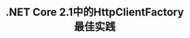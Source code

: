 ---
title: .NET Core 2.1中的HttpClientFactory最佳实践
tags: [NetCore]
style: 
color: 
description:  .NET Core 2.1中的HttpClientFactory最佳实践
external_url: https://www.cnblogs.com/xiaoliangge/p/9476568.html
---